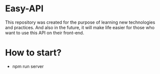 # Easy-API
This repository was created for the purpose of learning new technologies and practices. And also in the future, it will make life easier for those who want to use this API on their front-end.
# How to start?
  - npm run server
